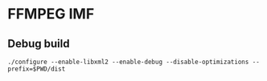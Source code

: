 # FFMPEG IMF

## Debug build

`./configure --enable-libxml2 --enable-debug --disable-optimizations --prefix=$PWD/dist`